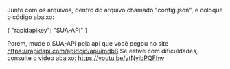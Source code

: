 Junto com os arquivos, dentro do arquivo chamado "config.json", e coloque o código abaixo:

{
  "rapidapikey": "SUA-API"
}

Porém, mude o SUA-API pela api que você pegou no site https://rapidapi.com/apidojo/api/imdb8
Se estive com dificuldades, consulte o video abaixo:
https://youtu.be/ytNyibPQFhw
